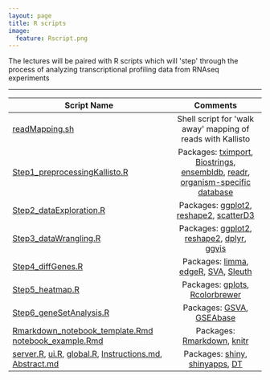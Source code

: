 ```yaml
---
layout: page
title: R scripts
image:
  feature: Rscript.png
---
```


The lectures will be paired with R scripts which will 'step' through the process of analyzing transcriptional profiling data from RNAseq experiments

----

|	Script Name	|	Comments	|
|---------|:-----------:|
[readMapping.sh](http://DIYtranscriptomics.github.io/Code/files/readMapping.sh) 	|	Shell script for 'walk away' mapping of reads with Kallisto
[Step1_preprocessingKallisto.R](http://DIYtranscriptomics.github.io/Code/files/Step1_preprocessingKallisto.R) 	|	Packages: [tximport](http://bioconductor.org/packages/release/bioc/html/tximport.html), [Biostrings](https://bioconductor.org/packages/release/bioc/html/Biostrings.html), [ensembldb](https://bioconductor.org/packages/release/bioc/html/ensembldb.html), [readr](https://cran.r-project.org/web/packages/readr/README.html), [organism-specific database](https://www.bioconductor.org/packages/release/BiocViews.html#___AnnotationData)
[Step2_dataExploration.R](http://DIYtranscriptomics.github.io/Code/files/Step2_dataExploration.R) 	|	Packages: [ggplot2](http://ggplot2.org/), [reshape2](http://had.co.nz/reshape/), [scatterD3](https://github.com/juba/scatterD3)
[Step3_dataWrangling.R](http://DIYtranscriptomics.github.io/Code/files/Step3_dataWrangling.R) 	|	Packages: [ggplot2](http://ggplot2.org/), [reshape2](http://had.co.nz/reshape/), [dplyr](http://genomicsclass.github.io/book/pages/dplyr_tutorial.html), [ggvis](http://ggvis.rstudio.com/)
[Step4_diffGenes.R](http://DIYtranscriptomics.github.io/Code/files/Step4_diffGenes.R) 	|	Packages: [limma](https://bioconductor.org/packages/release/bioc/html/limma.html), [edgeR](https://bioconductor.org/packages/release/bioc/html/edgeR.html), [SVA](https://bioconductor.org/packages/release/bioc/html/sva.html), [Sleuth](http://pachterlab.github.io/sleuth/)
[Step5_heatmap.R](http://DIYtranscriptomics.github.io/Code/files/Step5_heatmap.R) 	|	Packages: [gplots](https://cran.r-project.org/web/packages/gplots/index.html), [Rcolorbrewer](http://earlglynn.github.io/RNotes/package/RColorBrewer/index.html)
[Step6_geneSetAnalysis.R](http://DIYtranscriptomics.github.io/Code/files/Step6_geneSetAnalysis.R) 	|	Packages: [GSVA](http://bioconductor.org/packages/release/bioc/vignettes/GSVA/inst/doc/GSVA.pdf), [GSEAbase](http://bioconductor.org/packages/release/bioc/html/GSEABase.html)
[Rmarkdown_notebook_template.Rmd](http://DIYtranscriptomics.github.io/Code/files/Rmarkdown_notebook_template.Rmd) [notebook_example.Rmd](http://DIYtranscriptomics.github.io/Code/files/notebook_example.Rmd) 	|	Packages: [Rmarkdown](http://rmarkdown.rstudio.com/), [knitr](http://yihui.name/knitr/)
[server.R](http://DIYtranscriptomics.github.io/Code/files/server.R), [ui.R](http://DIYtranscriptomics.github.io/Code/files/ui.R), [global.R](http://DIYtranscriptomics.github.io/Code/files/global.R), [Instructions.md](http://DIYtranscriptomics.github.io/Code/files/Instructions.md), [Abstract.md](http://DIYtranscriptomics.github.io/Code/files/Abstract.md)	|	Packages: [shiny](http://shiny.rstudio.com/), [shinyapps](https://www.shinyapps.io/), [DT](https://rstudio.github.io/DT/)
